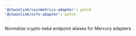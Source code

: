 ```yaml
---
'@chainlink/coinmetrics-adapter': patch
'@chainlink/ncfx-adapter': patch
---
```


Normalize crypto-lwba endpoint aliases for Mercury adapters
